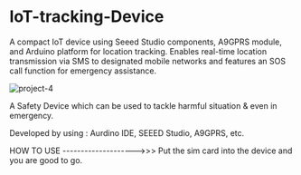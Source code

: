 # IoT-tracking-Device
A compact IoT device using Seeed Studio components, A9GPRS module, and Arduino platform for location tracking. Enables real-time location transmission via SMS to designated mobile networks and features an SOS call function for emergency assistance.

![project-4](https://github.com/user-attachments/assets/ac0cbf83-804b-484d-8643-cfd6b4d77f97)


A Safety Device which can be used to tackle harmful situation & even in emergency.

Developed by using : Aurdino IDE, SEEED Studio, A9GPRS, etc.

HOW TO USE -------------------->>>
Put the sim card into the device and you are good to go.
